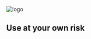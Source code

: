 ![logo](https://i.postimg.cc/MpJ3R1tK/Screenshot-20200930-071340-Chrome.jpg)

## Use at your own risk
